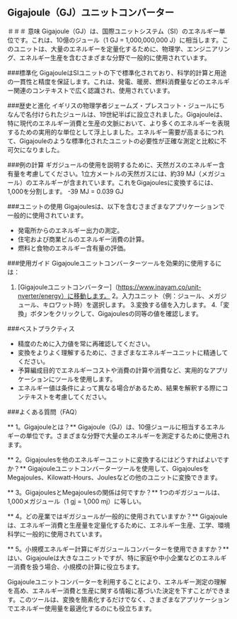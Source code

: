 ## Gigajoule（GJ）ユニットコンバーター

＃＃＃ 意味
Gigajoule（GJ）は、国際ユニットシステム（SI）のエネルギー単位です。これは、10億のジュール（1 GJ = 1,000,000,000 J）に相当します。このユニットは、大量のエネルギーを定量化するために、物理学、エンジニアリング、エネルギー生産を含むさまざまな分野で一般的に使用されています。

###標準化
GigajouleはSIユニットの下で標準化されており、科学的計算と用途の一貫性と精度を保証します。これは、発電、暖房、燃料消費量などのエネルギー関連のコンテキストで広く認識され、使用されています。

###歴史と進化
イギリスの物理学者ジェームズ・プレスコット・ジュールにちなんで名付けられたジュールは、19世紀半ばに設立されました。Gigajouleは、特に現代のエネルギー消費と生産の文脈において、より多くのエネルギーを表現するための実用的な単位として浮上しました。エネルギー需要が高まるにつれて、Gigajouleのような標準化されたユニットの必要性が正確な測定と比較に不可欠になりました。

###例の計算
ギガジュールの使用を説明するために、天然ガスのエネルギー含有量を考慮してください。1立方メートルの天然ガスには、約39 MJ（メガジュール）のエネルギーが含まれています。これをGigajoulesに変換するには、1,000を分割します。
-39 MJ = 0.039 GJ

###ユニットの使用
Gigajoulesは、以下を含むさまざまなアプリケーションで一般的に使用されています。
- 発電所からのエネルギー出力の測定。
- 住宅および商業ビルのエネルギー消費の計算。
- 燃料と食物のエネルギー含有量の評価。

###使用ガイド
Gigajouleユニットコンバーターツールを効果的に使用するには：
1. [Gigajouleユニットコンバーター]（https://www.inayam.co/unit-nverter/energy）に移動します。
2。入力ユニット（例：ジュール、メガジュール、キロワット時）を選択します。
3.変換する値を入力します。
4.「変換」ボタンをクリックして、Gigajoulesの同等の値を確認します。

###ベストプラクティス
- 精度のために入力値を常に再確認してください。
- 変換をよりよく理解するために、さまざまなエネルギーユニットに精通してください。
- 予算編成目的でエネルギーコストや消費の計算や消費など、実用的なアプリケーションにツールを使用します。
- エネルギー値は条件によって異なる場合があるため、結果を解釈する際にコンテキストを考慮してください。

###よくある質問（FAQ）

** 1。Gigajouleとは？**
Gigajoule（GJ）は、10億ジュールに相当するエネルギーの単位です。さまざまな分野で大量のエネルギーを測定するために使用されます。

** 2。Gigajoulesを他のエネルギーユニットに変換するにはどうすればよいですか？**
Gigajouleユニットコンバーターツールを使用して、GigajoulesをMegajoules、Kilowatt-Hours、Joulesなどの他のユニットに変換できます。

** 3。GigajoulesとMegajoulesの関係は何ですか？**
1つのギガジュールは、1,000メガジュール（1 gj = 1,000 mj）に等しい。

** 4。どの産業ではギガジュールが一般的に使用されていますか？**
Gigajouleは、エネルギー消費と生産量を定量化するために、エネルギー生産、工学、環境科学に一般的に使用されています。

** 5。小規模エネルギー計算にギガジュールコンバーターを使用できますか？**
はい、Gigajouleは大きなユニットですが、特に家庭や中小企業などのエネルギー消費を扱う場合、小規模の計算に役立ちます。

Gigajouleユニットコンバーターを利用することにより、エネルギー測定の理解を高め、エネルギー消費と生産に関する情報に基づいた決定を下すことができます。このツールは、変換を簡素化するだけでなく、さまざまなアプリケーションでエネルギー使用量を最適化するのにも役立ちます。